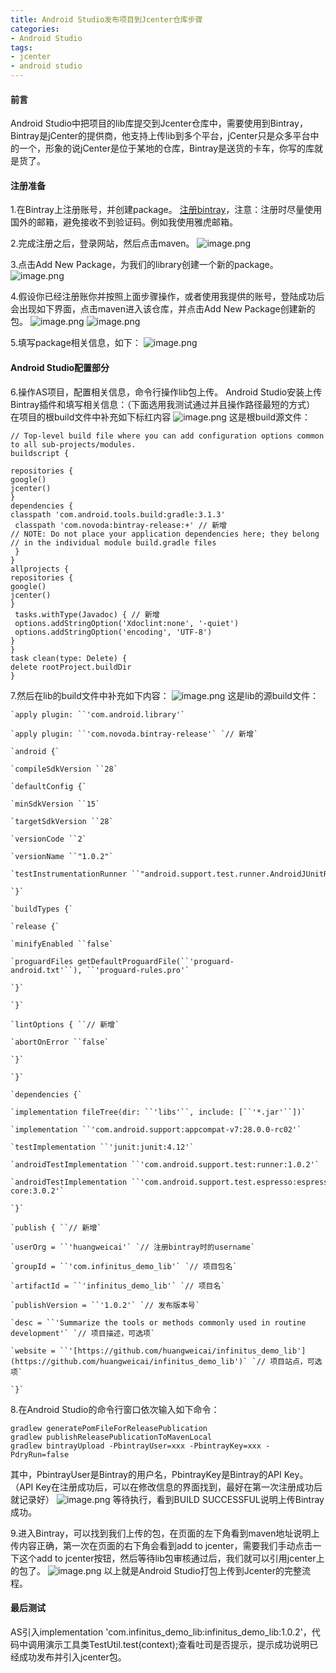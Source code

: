 ```yaml
---
title: Android Studio发布项目到Jcenter仓库步骤
categories: 
- Android Studio
tags:
- jcenter
- android studio
---
```


#### 前言
Android Studio中把项目的lib库提交到Jcenter仓库中，需要使用到Bintray，Bintray是jCenter的提供商，他支持上传lib到多个平台，jCenter只是众多平台中的一个，形象的说jCenter是位于某地的仓库，Bintray是送货的卡车，你写的库就是货了。

#### 注册准备
1.在Bintray上注册账号，并创建package。
[注册bintray](https://bintray.com/)，注意：注册时尽量使用国外的邮箱，避免接收不到验证码。例如我使用雅虎邮箱。

2.完成注册之后，登录网站，然后点击maven。
![image.png](https://upload-images.jianshu.io/upload_images/2405826-2293489b837bca35.png?imageMogr2/auto-orient/strip%7CimageView2/2/w/1240)

3.点击Add New Package，为我们的library创建一个新的package。
![image.png](https://upload-images.jianshu.io/upload_images/2405826-775b9521d6514838.png?imageMogr2/auto-orient/strip%7CimageView2/2/w/1240)

4.假设你已经注册账你并按照上面步骤操作，或者使用我提供的账号，登陆成功后会出现如下界面，点击maven进入该仓库，并点击Add New Package创建新的包。
![image.png](https://upload-images.jianshu.io/upload_images/2405826-fb9664ce7e75a5b2.png?imageMogr2/auto-orient/strip%7CimageView2/2/w/1240)
![image.png](https://upload-images.jianshu.io/upload_images/2405826-8238da0433b597f5.png?imageMogr2/auto-orient/strip%7CimageView2/2/w/1240)

5.填写package相关信息，如下：
![image.png](https://upload-images.jianshu.io/upload_images/2405826-fdf03c12a0c49e4f.png?imageMogr2/auto-orient/strip%7CimageView2/2/w/1240)

#### Android Studio配置部分
6.操作AS项目，配置相关信息，命令行操作lib包上传。
Android Studio安装上传Bintray插件和填写相关信息：（下面选用我测试通过并且操作路径最短的方式）
在项目的根build文件中补充如下标红内容
![image.png](https://upload-images.jianshu.io/upload_images/2405826-087c0349e09877c9.png?imageMogr2/auto-orient/strip%7CimageView2/2/w/1240)
这是根build源文件：
```
// Top-level build file where you can add configuration options common to all sub-projects/modules.
buildscript {
  
repositories {
google()
jcenter()
}
dependencies {
classpath 'com.android.tools.build:gradle:3.1.3'
 classpath 'com.novoda:bintray-release:+' // 新增
// NOTE: Do not place your application dependencies here; they belong
// in the individual module build.gradle files
 }
}
allprojects {
repositories {
google()
jcenter()
}
 tasks.withType(Javadoc) { // 新增
 options.addStringOption('Xdoclint:none', '-quiet')
 options.addStringOption('encoding', 'UTF-8')
}
}
task clean(type: Delete) {
delete rootProject.buildDir
}
```
7.然后在lib的build文件中补充如下内容：
![image.png](https://upload-images.jianshu.io/upload_images/2405826-33a4377f7296d511.png?imageMogr2/auto-orient/strip%7CimageView2/2/w/1240)
这是lib的源build文件：
```
`apply plugin: ``'com.android.library'`

`apply plugin: ``'com.novoda.bintray-release'` `// 新增`

`android {`

`compileSdkVersion ``28`

`defaultConfig {`

`minSdkVersion ``15`

`targetSdkVersion ``28`

`versionCode ``2`

`versionName ``"1.0.2"`

`testInstrumentationRunner ``"android.support.test.runner.AndroidJUnitRunner"`

`}`

`buildTypes {`

`release {`

`minifyEnabled ``false`

`proguardFiles getDefaultProguardFile(``'proguard-android.txt'``), ``'proguard-rules.pro'`

`}`

`}`

`lintOptions { ``// 新增`

`abortOnError ``false`

`}`

`}`

`dependencies {`

`implementation fileTree(dir: ``'libs'``, include: [``'*.jar'``])`

`implementation ``'com.android.support:appcompat-v7:28.0.0-rc02'`

`testImplementation ``'junit:junit:4.12'`

`androidTestImplementation ``'com.android.support.test:runner:1.0.2'`

`androidTestImplementation ``'com.android.support.test.espresso:espresso-core:3.0.2'`

`}`

`publish { ``// 新增`

`userOrg = ``'huangweicai'` `// 注册bintray时的username`

`groupId = ``'com.infinitus_demo_lib'` `// 项目包名`

`artifactId = ``'infinitus_demo_lib'` `// 项目名`

`publishVersion = ``'1.0.2'` `// 发布版本号`

`desc = ``'Summarize the tools or methods commonly used in routine development'` `// 项目描述，可选项`

`website = ``'[https://github.com/huangweicai/infinitus_demo_lib'](https://github.com/huangweicai/infinitus_demo_lib')` `// 项目站点，可选项`

`}`

```
8.在Android Studio的命令行窗口依次输入如下命令：
```
gradlew generatePomFileForReleasePublication
gradlew publishReleasePublicationToMavenLocal
gradlew bintrayUpload -PbintrayUser=xxx -PbintrayKey=xxx -PdryRun=false
```

其中，PbintrayUser是Bintray的用户名，PbintrayKey是Bintray的API Key。（API Key在注册成功后，可以在修改信息的界面找到，最好在第一次注册成功后就记录好）
![image.png](https://upload-images.jianshu.io/upload_images/2405826-e3ec2aff2fbe541f.png?imageMogr2/auto-orient/strip%7CimageView2/2/w/1240)
等待执行，看到BUILD SUCCESSFUL说明上传Bintray成功。

9.进入Bintray，可以找到我们上传的包，在页面的左下角看到maven地址说明上传内容正确，第一次在页面的右下角会看到add to jcenter，需要我们手动点击一下这个add to jcenter按钮，然后等待lib包审核通过后，我们就可以引用jcenter上的包了。
![image.png](https://upload-images.jianshu.io/upload_images/2405826-d1dfff8ee4387cd2.png?imageMogr2/auto-orient/strip%7CimageView2/2/w/1240)
以上就是Android Studio打包上传到Jcenter的完整流程。

#### 最后测试
AS引入implementation 'com.infinitus_demo_lib:infinitus_demo_lib:1.0.2'，代码中调用演示工具类TestUtil.test(context);查看吐司是否提示，提示成功说明已经成功发布并引入jcenter包。